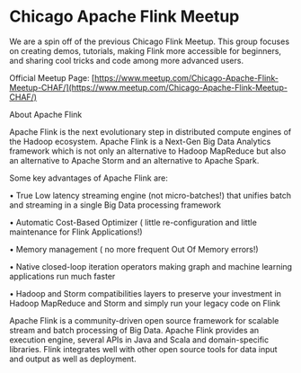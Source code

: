 # Chicago Apache Flink Meetup

We are a spin off of the previous Chicago Flink Meetup.  This group focuses on creating demos, tutorials, making Flink more accessible for beginners, and sharing cool tricks and code among more advanced users.

Official Meetup Page: [https://www.meetup.com/Chicago-Apache-Flink-Meetup-CHAF/](https://www.meetup.com/Chicago-Apache-Flink-Meetup-CHAF/)


About Apache Flink

Apache Flink is the next evolutionary step in distributed compute engines of the Hadoop ecosystem. Apache Flink is a Next-Gen Big Data Analytics framework which is not only an alternative to Hadoop MapReduce but also an alternative to Apache Storm and  an alternative to Apache Spark.

Some key advantages of Apache Flink are:

• True Low latency streaming engine (not micro-batches!) that unifies batch and streaming in a single Big Data processing framework 

• Automatic Cost-Based Optimizer ( little re-configuration and little maintenance for Flink Applications!)

• Memory management ( no more frequent Out Of Memory errors!) 

• Native closed-loop iteration operators making graph and machine learning applications run much faster 

• Hadoop and Storm compatibilities layers to preserve your investment in Hadoop MapReduce and Storm and simply run your legacy code on Flink  

Apache Flink is a community-driven open source framework for scalable stream and batch processing of Big Data. Apache Flink provides an execution engine, several APIs in Java and Scala and domain-specific libraries. Flink integrates well with other open source tools for data input and output as well as deployment.
